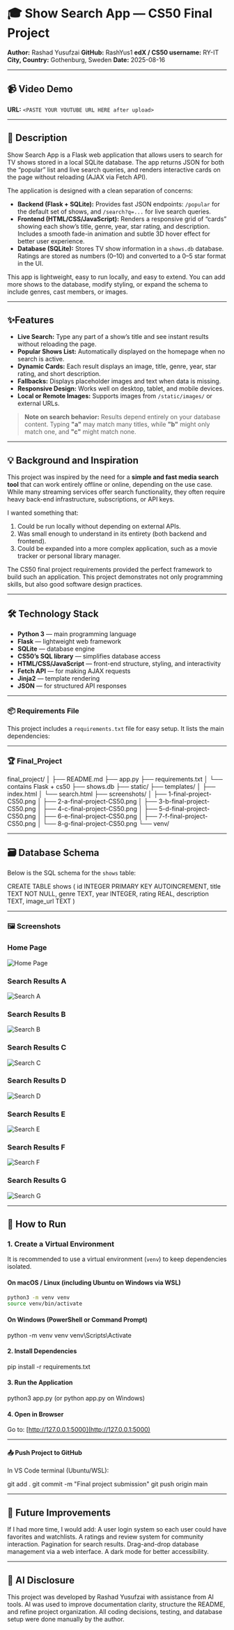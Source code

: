 # 🎓 Show Search App — CS50 Final Project

**Author:** Rashad Yusufzai
**GitHub:** RashYus1
**edX / CS50 username:** RY-IT
**City, Country:** Gothenburg, Sweden
**Date:** 2025-08-16

---

## 📹 Video Demo

**URL:** `<PASTE YOUR YOUTUBE URL HERE after upload>`

---

## 📝 Description

Show Search App is a Flask web application that allows users to search for TV shows stored in a local SQLite database. The app returns JSON for both the “popular” list and live search queries, and renders interactive cards on the page without reloading (AJAX via Fetch API).

The application is designed with a clean separation of concerns:

- **Backend (Flask + SQLite):** Provides fast JSON endpoints: `/popular` for the default set of shows, and `/search?q=...` for live search queries.
- **Frontend (HTML/CSS/JavaScript):** Renders a responsive grid of “cards” showing each show’s title, genre, year, star rating, and description. Includes a smooth fade-in animation and subtle 3D hover effect for better user experience.
- **Database (SQLite):** Stores TV show information in a `shows.db` database. Ratings are stored as numbers (0–10) and converted to a 0–5 star format in the UI.

This app is lightweight, easy to run locally, and easy to extend. You can add more shows to the database, modify styling, or expand the schema to include genres, cast members, or images.

---

## ✨Features

- **Live Search:** Type any part of a show’s title and see instant results without reloading the page.
- **Popular Shows List:** Automatically displayed on the homepage when no search is active.
- **Dynamic Cards:** Each result displays an image, title, genre, year, star rating, and short description.
- **Fallbacks:** Displays placeholder images and text when data is missing.
- **Responsive Design:** Works well on desktop, tablet, and mobile devices.
- **Local or Remote Images:** Supports images from `/static/images/` or external URLs.

> **Note on search behavior:** Results depend entirely on your database content. Typing **"a"** may match many titles, while **"b"** might only match one, and **"c"** might match none.

---

## 💡 Background and Inspiration

This project was inspired by the need for a **simple and fast media search tool** that can work entirely offline or online, depending on the use case. While many streaming services offer search functionality, they often require heavy back-end infrastructure, subscriptions, or API keys.

I wanted something that:

1. Could be run locally without depending on external APIs.
2. Was small enough to understand in its entirety (both backend and frontend).
3. Could be expanded into a more complex application, such as a movie tracker or personal library manager.

The CS50 final project requirements provided the perfect framework to build such an application. This project demonstrates not only programming skills, but also good software design practices.

---

## 🛠 Technology Stack

- **Python 3** — main programming language
- **Flask** — lightweight web framework
- **SQLite** — database engine
- **CS50’s SQL library** — simplifies database access
- **HTML/CSS/JavaScript** — front-end structure, styling, and interactivity
- **Fetch API** — for making AJAX requests
- **Jinja2** — template rendering
- **JSON** — for structured API responses

---

### 📦 Requirements File

This project includes a `requirements.txt` file for easy setup.
It lists the main dependencies:

---

### 🏆 Final_Project

final_project/
│
├── README.md
├── app.py
├── requirements.txt
│   └── contains Flask + cs50
├── shows.db
├── static/
├── templates/
│   ├── index.html
│   └── search.html
├── screenshots/
│   ├── 1-final-project-CS50.png
│   ├── 2-a-final-project-CS50.png
│   ├── 3-b-final-project-CS50.png
│   ├── 4-c-final-project-CS50.png
│   ├── 5-d-final-project-CS50.png
│   ├── 6-e-final-project-CS50.png
│   ├── 7-f-final-project-CS50.png
│   └── 8-g-final-project-CS50.png
└── venv/

---

## 🗃 Database Schema

Below is the SQL schema for the `shows` table:

CREATE TABLE shows (
    id INTEGER PRIMARY KEY AUTOINCREMENT,
    title TEXT NOT NULL,
    genre TEXT,
    year INTEGER,
    rating REAL,
    description TEXT,
    image_url TEXT
)

---

### 🖼 Screenshots

### Home Page

![Home Page](screenshots/1-final-project-CS50.png)

### Search Results A

![Search A](screenshots/2-a-final-project-CS50.png)

### Search Results B

![Search B](screenshots/3-b-final-project-CS50.png)

### Search Results C

![Search C](screenshots/4-c-final-project-CS50.png)

### Search Results D

![Search D](screenshots/5-d-final-project-CS50.png)

### Search Results E

![Search E](screenshots/6-e-final-project-CS50.png)

### Search Results F

![Search F](screenshots/7-f-final-project-CS50.png)

### Search Results G

![Search G](screenshots/8-g-final-project-CS50.png)

---

## 🚀 How to Run

### 1. Create a Virtual Environment

It is recommended to use a virtual environment (`venv`) to keep dependencies isolated.

#### On macOS / Linux (including Ubuntu on Windows via WSL)

```bash
python3 -m venv venv
source venv/bin/activate
```

#### On Windows (PowerShell or Command Prompt)

python -m venv venv
venv\Scripts\Activate

#### 2. Install Dependencies

pip install -r requirements.txt

#### 3. Run the Application

python3 app.py
(or python app.py on Windows)

#### 4. Open in Browser

Go to:
[http://127.0.0.1:5000](http://127.0.0.1:5000)

---

#### 📤 Push Project to GitHub

In VS Code terminal (Ubuntu/WSL):

git add .
git commit -m "Final project submission"
git push origin main

---

## 🔮 Future Improvements

If I had more time, I would add:
A user login system so each user could have favorites and watchlists.
A ratings and review system for community interaction.
Pagination for search results.
Drag-and-drop database management via a web interface.
A dark mode for better accessibility.

---

## 🤖 AI Disclosure

This project was developed by Rashad Yusufzai with assistance from AI tools. AI was used to improve documentation clarity, structure the README, and refine project organization. All coding decisions, testing, and database setup were done manually by the author.
